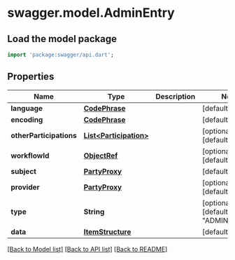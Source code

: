 # swagger.model.AdminEntry

## Load the model package
```dart
import 'package:swagger/api.dart';
```

## Properties
Name | Type | Description | Notes
------------ | ------------- | ------------- | -------------
**language** | [**CodePhrase**](CodePhrase.md) |  | [default to null]
**encoding** | [**CodePhrase**](CodePhrase.md) |  | [default to null]
**otherParticipations** | [**List&lt;Participation&gt;**](Participation.md) |  | [optional] [default to []]
**workflowId** | [**ObjectRef**](ObjectRef.md) |  | [optional] [default to null]
**subject** | [**PartyProxy**](PartyProxy.md) |  | [default to null]
**provider** | [**PartyProxy**](PartyProxy.md) |  | [optional] [default to null]
**type** | **String** |  | [optional] [default to &quot;ADMIN_ENTRY&quot;]
**data** | [**ItemStructure**](ItemStructure.md) |  | [default to null]

[[Back to Model list]](../README.md#documentation-for-models) [[Back to API list]](../README.md#documentation-for-api-endpoints) [[Back to README]](../README.md)

